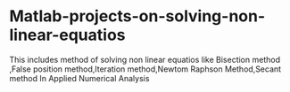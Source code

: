 # Matlab-projects-on-solving-non-linear-equatios
This includes method of solving non linear equatios like Bisection method ,False position method,Iteration method,Newtom Raphson Method,Secant method   In Applied Numerical Analysis  
